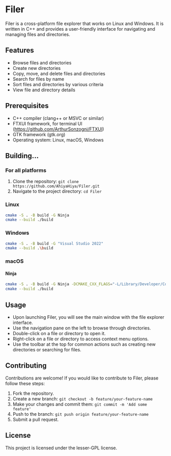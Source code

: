 # Filer

Filer is a cross-platform file explorer that works on Linux and Windows. It is written in C++ and provides a user-friendly interface for navigating and managing files and directories.

## Features

- Browse files and directories
- Create new directories
- Copy, move, and delete files and directories
- Search for files by name
- Sort files and directories by various criteria
- View file and directory details

## Prerequisites

- C++ compiler (clang++ or MSVC or similar)
- FTXUI framework, for terminal UI (https://github.com/ArthurSonzogni/FTXUI)
- GTK framework (gtk.org)
- Operating system: Linux, macOS, Windows

## Building...

### For all platforms

1. Clone the repository: `git clone https://github.com/AhiyaHiya/Filer.git`
2. Navigate to the project directory: `cd Filer`

### Linux

```sh
cmake -S . -B build -G Ninja
cmake --build ./build
```

### Windows

```sh
cmake -S . -B build -G "Visual Studio 2022"
cmake --build .\build
```

### macOS
#### Ninja

```sh
cmake -S . -B build -G Ninja -DCMAKE_CXX_FLAGS="-L/Library/Developer/CommandLineTools/SDKs/MacOSX.sdk/usr/lib"
cmake --build ./build
```

## Usage

- Upon launching Filer, you will see the main window with the file explorer interface.
- Use the navigation pane on the left to browse through directories.
- Double-click on a file or directory to open it.
- Right-click on a file or directory to access context menu options.
- Use the toolbar at the top for common actions such as creating new directories or searching for files.

## Contributing

Contributions are welcome! If you would like to contribute to Filer, please follow these steps:

1. Fork the repository.
2. Create a new branch: `git checkout -b feature/your-feature-name`
3. Make your changes and commit them: `git commit -m 'Add some feature'`
4. Push to the branch: `git push origin feature/your-feature-name`
5. Submit a pull request.

## License

This project is licensed under the lesser-GPL license.

